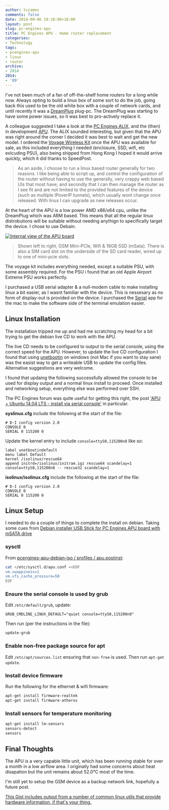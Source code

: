 ```yaml
---
author: tvjames
comments: false
date: 2014-09-06 19:10:00+10:00
layout: post
slug: pc-engines-apu
title: PC Engines APU - Home router replacement
categories:
- Technology
tags:
- pcengines-apu
- linux
- router
archive: 
- 2014
2014:
- '09'
---
```


I've not been much of a fan of off-the-shelf home routers for a long while now. Always opting to build a linux box of some sort to do the job, going back this used to be the old white box with a couple of network cards, and until recently it was a [DreamPlug](https://www.globalscaletechnologies.com/t-dreamplugdetails.aspx) plug-pc. The DreamPlug was starting to have some power issues, so it was best to pro-actively replace it. 

A colleague suggested I take a look at the [PC Engines ALIX](http://www.pcengines.ch/alix.htm), and the (then) in development [APU](http://www.pcengines.ch/apu.htm). The ALIX sounded interesting, but given that the APU was right around the corner I decided it was best to wait and get the new model. I ordered the [Voyage Wireless Kit](http://store.voyage.hk/KMPD3bw.php?id=110) once the APU was available for sale, as this included everything I needed (enclosure, SSD, wifi, etc exlcuding PSU), also being shipped from Hong Kong I hoped it would arrive quickly, which it did thanks to SpeedPost. 

> As an aside, I choose to run a linux based router generally for two reasons. I like being able to script up, and control the configuration of the router without having to use the generally, very crappy web based UIs that most have; and secondly that I can then manage the router as I see fit and are not limited to the provided features of the device (such as multiple IPoverIP tunnels), which usually wont change once released. With linux I can upgrade as new releases occur. 

At the heart of the APU is a low power AMD x86/x64 cpu, unlike the DreamPlug which was ARM based. This means that all the regular linux distrobutions will be suitable without needing anythign to specifically target the device. I chose to use Debain. 

[![Internal view of the APU board](/content/posts/images/IMG_1938_zps756bb972.jpg)](/content/posts/images/IMG_1938_zps756bb972.jpg)

> Shown left to right, GSM Mini-PCIe, Wifi & 16GB SSD (mSata). There is also a SIM card slot on the underside of the SD card reader, wired up to one of mini-pcie slots. 

The voyage kit includes everything needed, except a suitable PSU, with some assembly required. For the PSU i found that an old Apple Airport Extreme PSU works perfectly. 

I purchased a USB serial adapter & a null-modem cable to make installing linux a bit easier, as I wasnt familiar with the device. This is nessesary as no form of display-out is provided on the device. I purchased the [Serial](http://www.decisivetactics.com/products) app for the mac to make the software side of the terminal emulation easier. 

## Linux Installation

The installation tripped me up and had me scratching my head for a bit trying to get the debian live CD to work with the APU. 

The live CD needs to be configured to output to the serial console, using the correct speed for the APU. However, to update the live CD configuration I found that using [unetbootin](http://unetbootin.sourceforge.net/) on windows (not Mac if you want to stay sane) was the easist way to get a writeable USB to update the config files. Alternative suggestions are very welcome. 

I found that updaing the following successfully allowed the console to be used for display output and a normal linux install to proceed. Once installed and networking setup, everything else was performed over SSH. 

The PC Engines forum was quite useful for getting this right, the post ['APU + Ubuntu 14.04 LTS - install via serial console'](http://www.pcengines.info/forums/?page=post&id=E25612E9-84F0-4DCF-A876-1E92FD1D065C&fid=1A77794F-FF7D-44CA-AF64-CAA2588102ED) in particular. 

**syslinux.cfg** include the following at the start of the file:
```text
# D-I config version 2.0
CONSOLE 0
SERIAL 0 115200 0
```

Update the kernel entry to include ```console=ttyS0,115200n8``` like so: 
```text
label unetbootindefault
menu label Default
kernel /isolinux/rescue64
append initrd=/isolinux/initram.igz rescue64 scandelay=1 console=ttyS0,115200n8 -- rescue32 scandelay=1
```

**isolinux/isolinux.cfg** include the following at the start of the file:
```text
# D-I config version 2.0
CONSOLE 0
SERIAL 0 115200 0
```

## Linux Setup

I needed to do a couple of things to complete the install on debian. Taking some cues from [Debian installer USB Stick for PC Engines APU board with mSATA drive](http://dev.hochwald.net/pcengines-apu-debian-iso)

### sysctl 

From [pcengines-apu-debian-iso / profiles / apu.postinst](http://dev.hochwald.net/pcengines-apu-debian-iso/src/acffaa8b6e595f4439746ca22a4a797429afe1ba/profiles/apu.postinst?at=master):

```bash
cat >/etc/sysctl.d/apu.conf <<EOF
vm.swappiness=1
vm.vfs_cache_pressure=50
EOF
```

### Ensure the serial console is used by grub

Edit ```/etc/default/grub```, update: 

```text
GRUB_CMDLINE_LINUX_DEFAULT="quiet console=ttyS0,115200n8"
```

Then run (per the instructions in the file):

```bash
update-grub
```

### Enable non-free package source for apt

Edit ```/etc/apt/sources.list``` ensuring that ```non-free``` is used. Then run ```apt-get update```.

### Install device firmware

Run the following for the ethernet & wifi firmware:

```bash
apt-get install firmware-realtek
apt-get install firmware-atheros
```

### Install sensors for temperature monitoring

```bash
apt-get install lm-sensors
sensors-detect
sensors
```

## Final Thoughts

The APU is a very capable little unit, which has been running stable for over a month in a low airflow area. I originally had some concerns about heat disapation but the unit remains about 52.0°C most of the time. 

I'm still yet to setup the GSM device as a backup network link, hopefully a future post. 

[This Gist includes output from a number of common linux utils that provide hardware information, if that's your thing.](https://gist.github.com/tvjames/082f244dbf3aff703c75)

